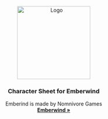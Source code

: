 <br />
<p align="center">
  <img src="https://www.emberwindgame.com/wp-content/uploads/emberwind-logo-color.png" alt="Logo" width="200">
  <h3 align="center">Character Sheet for Emberwind</h3>
  <p align="center">
    Emberind is made by Nomnivore Games
    <br />
    <a href="https://www.emberwindgame.com/"><strong>Emberwind »</strong></a>
    <br />
  </p>
</p>
